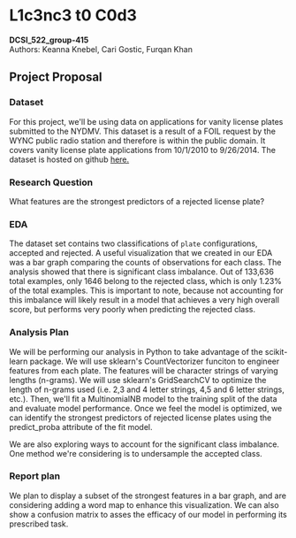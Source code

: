 # L1c3nc3 t0 C0d3  
**DCSI_522_group-415**  
Authors: Keanna Knebel, Cari Gostic, Furqan Khan

## Project Proposal

### Dataset  
For this project, we'll be using data on applications for vanity license plates submitted to the NYDMV. This dataset is a result of a FOIL request by the WYNC public radio station and therefore is within the public domain.  It covers vanity license plate applications from 10/1/2010 to 9/26/2014. The dataset is hosted on github [here.](https://github.com/datanews/license-plates)  

### Research Question  
What features are the strongest predictors of a rejected license plate?

### EDA
The dataset set contains two classifications of `plate` configurations, accepted and rejected. A useful visualization that we created in our EDA was a bar graph comparing the counts of observations for each class. The analysis showed that there is significant class imbalance. Out of 133,636 total examples, only 1646 belong to the rejected class, which is only 1.23% of the total examples. This is important to note, because not accounting for this imbalance will likely result in a model that achieves a very high overall score, but performs very poorly when predicting the rejected class.  

### Analysis Plan  
We will be performing our analysis in Python to take advantage of the scikit-learn package. We will use sklearn's CountVectorizer funciton to engineer features from each plate. The features will be character strings of varying lengths (n-grams). We will use sklearn's GridSearchCV to optimize the length of n-grams used (i.e. 2,3 and 4 letter strings, 4,5 and 6 letter strings, etc.). Then, we'll fit a MultinomialNB model to the training split of the data and evaluate model performance. Once we feel the model is optimized, we can identify the strongest predictors of rejected license plates using the predict_proba attribute of the fit model.

We are also exploring ways to account for the significant class imbalance. One method we're considering is to undersample the accepted class.

### Report plan
We plan to display a subset of the strongest features in a bar graph, and are considering adding a word map to enhance this visualization. We can also show a confusion matrix to asses the efficacy of our model in performing its prescribed task.
